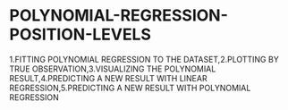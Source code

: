 # POLYNOMIAL-REGRESSION-POSITION-LEVELS
1.FITTING POLYNOMIAL REGRESSION TO THE DATASET,2.PLOTTING BY TRUE OBSERVATION,3.VISUALIZING THE POLYNOMIAL RESULT,4.PREDICTING A NEW RESULT WITH LINEAR REGRESSION,5.PREDICTING A NEW RESULT WITH POLYNOMIAL REGRESSION
